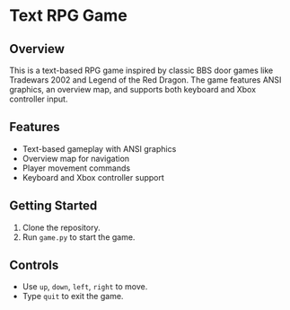 # Text RPG Game

## Overview
This is a text-based RPG game inspired by classic BBS door games like Tradewars 2002 and Legend of the Red Dragon. The game features ANSI graphics, an overview map, and supports both keyboard and Xbox controller input.

## Features
- Text-based gameplay with ANSI graphics
- Overview map for navigation
- Player movement commands
- Keyboard and Xbox controller support

## Getting Started
1. Clone the repository.
2. Run `game.py` to start the game.

## Controls
- Use `up`, `down`, `left`, `right` to move.
- Type `quit` to exit the game.